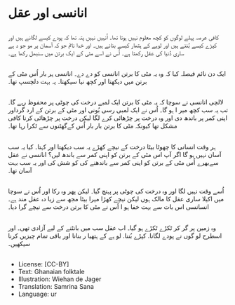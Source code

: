 # انانسی اور عقل

##
کافی عرصہ پہلے لوگوں کو کچھ معلوم نہیں ہوتا تھا۔ اُنہیں نہیں پتہ تھا کہ پودے کیسے لگانے ہیں اور کپڑے کیسے بُننے ہیں اور لوہے کے ہتھار کیسے بنانے ہیں۔ اور خدا نائم جو کہ آسمان پر مو جو د ہے ساری دُنیا کی عقل رکھتا ہے۔ اُس نے اسے مٹی کے ایک برتن میں سنبھل رکھا ہے۔

##
ایک دن نائم فیصلہ کیا کہ وہ یہ مٹی کا برتن انانسی کو دے دے۔ انانسی ہر بار اُس مٹی کے برتن میں دیکھتا اور کچھ نیا سیکھتا۔ یہ بہت دلچسپ تھا۔

##
لالچی انانسی نے سوچا کہ یہ مٹی کا برتن ایک لمبے درخت کی چوٹی پر محفوظ رہے گا۔ تب یہ سب کچھ میر ا ہو گا۔ اُس نے ایک لمبی رسی بُونی اور مٹی کے برتن کے ارد گرداور اپنی کمر پر باندھ دی اور وہ درخت پر چڑھائی کرے لگا لیکن درخت پر چڑھائی کرنا کافی مشکل تھا کیونکہ مٹی کا برتن بار بار اُس کےگھٹنوں سے ٹکرا رہا تھا۔

##
ہر وقت انسانی کا چھوٹا بیٹا درخت کے نیچے کھڑے یہ سب دیکھتا اور کہتا۔ کیا یہ سب آسان نہیں ہو گا اگر آپ اس مٹی کے برتن کو اپنی کمر سے باندھ لیں؟ انانسی نے عقل سےبھرے اُس مٹی کے برتن کو اپنی کمر سے باندھنے کی کو شش کی اور یہ سب بہت آسان تھا۔

##
اُسے وقت نہیں لگا اور وہ درخت کی چوٹی پر پہنچ گیا۔ لیکن پھر وہ رکا اور اُس نے سوچا میں اکیلا ساری عقل کا مالک ہوں لیکن نیچے کھڑا میرا بیٹا مجھ سے زیا دہ عقل مند ہے۔ انسانسی اس بات سے بہت خفا ہو ا اُس نے مٹی کا برتن درخت سے نیچے گرا دیا۔

##
وہ زمین پر گر کر ٹکڑے ٹکڑے ہو گیا۔ اب عقل سب میں بانٹنے کے لیے آزادی تھی۔ اور اسطرح لو گوں نے پودے لگانا. کپڑے بُننا. لو ہے کے ہتھیا ر بنانا اور باقی تمام چیزیں کرنا سیکھیں۔

##
* License: [CC-BY]
* Text: Ghanaian folktale
* Illustration: Wiehan de Jager
* Translation: Samrina Sana
* Language: ur
